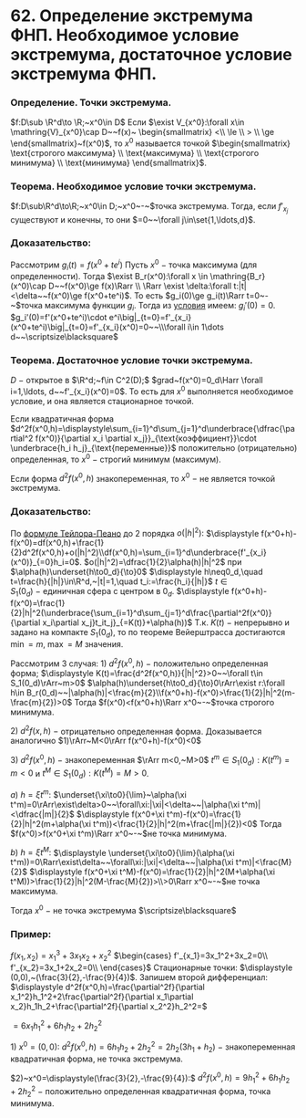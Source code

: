 # 62. Определение экстремума ФНП. Необходимое условие экстремума, достаточное условие экстремума ФНП.

### Определение. Точки экстремума.
$f:D\sub \R^d\to \R;~x^0\in D$
Если $\exist V_{x^0}:\forall x\in \mathring{V}_{x^0}\cap D~~f(x)~
\begin{smallmatrix}
<\\ \le \\ > \\ \ge
\end{smallmatrix}~f(x^0)$,
то $x^0$ называется точкой $\begin{smallmatrix}
\text{строгого максимума}
\\
\text{максимума}
\\
\text{строгого минимума}
\\
\text{минимума}
\end{smallmatrix}$.

### Теорема. Необходимое условие точки экстремума.
$f:D\sub\R^d\to\R;~x^0\in D;~x^0~-~$точка экстремума.
Тогда, если $f'_{x_j}$ существуют и конечны, то они $=0~~\forall j\in\set{1,\ldots,d}$.

### Доказательство:
Рассмотрим $g_i(t)=f(x^0+te^i)$
Пусть $x^0~-~$точка максимума (для определенности).
Тогда $\exist B_r(x^0):\forall x \in \mathring{B_r}(x^0)\cap D~~f(x^0)\ge f(x)\Rarr
\\
\Rarr \exist \delta:\forall t:|t|<\delta~~f(x^0)\ge f(x^0+te^i)$.
То есть $g_i(0)\ge g_i(t)\Rarr t=0~-~$точка максимума функции $g_i$.
Тогда из [условия](https://www.notion.so/66-d13140c630214f35ad61c47c9bd2e5b7?pvs=21) имеем: $g_i'(0)=0$.
$g_i'(0)=f'(x^0+te^i)\cdot e^i\big|_{t=0}=f'_{x_i}(x^0+te^i)\big|_{t=0}=f'_{x_i}(x^0)=0~~\\\forall i\in 1\dots d~~\scriptsize\blacksquare$

### Теорема. Достаточное условие точки экстремума.
$D~-~$открытое в $\R^d;~f\in C^2(D);$
$grad~f(x^0)=0_d\Harr \forall i=1,\ldots, d~~f'_{x_i}(x^0)=0$.
То есть для $x^0$ выполняется необходимое условие, и она является стационарное точкой.

Если квадратичная форма $d^2f(x^0,h)=\displaystyle\sum_{i=1}^d\sum_{j=1}^d\underbrace{\dfrac{\partial^2 f(x^0)}{\partial x_i \partial x_j}}_{\text{коэффициент}}\cdot \underbrace{h_i h_j}_{\text{переменные}}$ положительно (отрицательно) определенная,
то $x^0~-~$строгий минимум (максимум).

Если форма $d^2f(x^0,h)$ знакопеременная, то $x^0~-~$не является точкой экстремума.

### Доказательство:
По [формуле Тейлора-Пеано](30-04-24.md) до $2$ порядка $o(|h|^2):$
$\displaystyle f(x^0+h)-f(x^0)=df(x^0,h)+\frac{1}{2}d^2f(x^0,h)+o(|h|^2)\\df(x^0,h)=\sum_{i=1}^d\underbrace{f'_{x_i}(x^0)}_{=0}h_i=0$.
$o(|h|^2)=\dfrac{1}{2}\alpha(h)|h|^2$ при $\alpha(h)\underset{h\to0_d}{\to}0$
$\displaystyle h\neq0_d,\quad t=\frac{h}{|h|}\in\R^d,~|t|=1,\quad t_i:=\frac{h_i}{|h|}$
$t\in S_1(0_d)~-~$единичная сфера с центром в $0_d$.
$\displaystyle f(x^0+h)-f(x^0)=\frac{1}{2}|h|^2(\underbrace{\sum_{i=1}^d\sum_{j=1}^d\frac{\partial^2f(x^0)}{\partial x_i\partial x_j}t_it_j}_{=K(t)}+\alpha(h))$
Т.к. $K(t)~-~$непрерывно и задано на компакте $S_1(0_d),$ то по теореме Вейерштрасса достигаются $\min=m,~\max=M$ значения.

Рассмотрим 3 случая:
$1)~d^2f(x^0,h)~-~$положительно определенная форма; 
$\displaystyle K(t)=\frac{d^2f(x^0,h)}{|h|^2}>0~~\forall t\in S_1(0_d)\rArr~m>0$
$\alpha(h)\underset{h\to0_d}{\to}0\rArr\exist r:\forall h\in B_r(0_d)~~|\alpha(h)|<\frac{m}{2}\\f(x^0+h)-f(x^0)>\frac{1}{2}|h|^2(m-\frac{m}{2})>0$
Тогда $f(x^0)<f(x^0+h)\Rarr x^0~-~$точка строгого минимума.

$2)~d^2f(x,h)~-~$отрицательно определенная форма. Доказывается аналогично $1)\rArr~M<0\rArr f(x^0+h)-f(x^0)<0$

$3)~d^2f(x^0,h)~-~$знакопеременная $\rArr m<0,~M>0$
$t^m\in S_1(0_d):K(t^m)=m<0$ и $t^M\in S_1(0_d):K(t^M)=M>0$.

$a)~h=\xi t^m:$
$\underset{\xi\to0}{\lim}~\alpha(\xi t^m)=0\rArr\exist\delta>0~~\forall\xi:|\xi|<\delta~~|\alpha(\xi t^m)|<\dfrac{|m|}{2}$
$\displaystyle f(x^0+\xi t^m)-f(x^0)=\frac{1}{2}|h|^2(m+\alpha(\xi t^m))<\frac{1}{2}|h|^2(m+\frac{|m|}{2})<0$
Тогда $f(x^0)>f(x^0+\xi t^m)\Rarr x^0~-~$не точка минимума.

$b)~h=\xi t^M:$
$\displaystyle \underset{\xi\to0}{\lim}(\alpha(\xi t^m))=0\Rarr\exist\delta~~\forall\xi:|\xi|<\delta~~|\alpha(\xi t^m)|<\frac{M}{2}$
$\displaystyle f(x^0+\xi t^M)-f(x^0)=\frac{1}{2}|h|^2(M+\alpha(\xi t^M))>\frac{1}{2}|h|^2(M-\frac{M}{2})>\\>0\Rarr x^0~-~$не точка максимума.

Тогда $x^0~-~$не точка экстремума  $\scriptsize\blacksquare$

### Пример:
$f(x_1,x_2)=x_1^3+3x_1x_2+x_2^2$
$\begin{cases}
f'_{x_1}=3x_1^2+3x_2=0\\
f'_{x_2}=3x_1+2x_2=0\\
\end{cases}$
Стационарные точки: $\displaystyle (0,0),~(\frac{3}{2},-\frac{9}{4})$.
Запишем второй дифференциал:
$\displaystyle d^2f(x^0,h)=\frac{\partial^2f}{\partial x_1^2}h_1^2+2\frac{\partial^2f}{\partial x_1\partial x_2}h_1h_2+\frac{\partial^2f}{\partial x_2^2}h_2^2=$

$=6x_1h_1^2+6h_1h_2+2h_2^2$

$1)~x^0=(0,0):$
$d^2f(x^0,h)=6h_1h_2+2h_2^2=2h_2(3h_1+h_2)~-~$знакопеременная квадратичная форма, не точка экстремума.

$2)~x^0=\displaystyle(\frac{3}{2},-\frac{9}{4}):$
$d^2f(x^0,h)=9h_1^2+6h_1h_2+2h_2^2~-~$положительно определенная квадратичная форма, точка минимума.